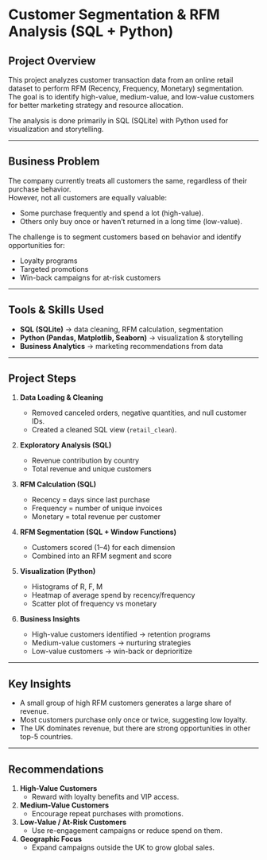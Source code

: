# Customer Segmentation & RFM Analysis (SQL + Python)

## Project Overview
This project analyzes customer transaction data from an online retail dataset to perform RFM (Recency, Frequency, Monetary) segmentation.  
The goal is to identify high-value, medium-value, and low-value customers for better marketing strategy and resource allocation.

The analysis is done primarily in SQL (SQLite) with Python used for visualization and storytelling.

---

## Business Problem
The company currently treats all customers the same, regardless of their purchase behavior.  
However, not all customers are equally valuable:
- Some purchase frequently and spend a lot (high-value).
- Others only buy once or haven’t returned in a long time (low-value).  

The challenge is to segment customers based on behavior and identify opportunities for:
- Loyalty programs
- Targeted promotions
- Win-back campaigns for at-risk customers

---

## Tools & Skills Used
- **SQL (SQLite)** → data cleaning, RFM calculation, segmentation
- **Python (Pandas, Matplotlib, Seaborn)** → visualization & storytelling
- **Business Analytics** → marketing recommendations from data

---

## Project Steps
1. **Data Loading & Cleaning**
   - Removed canceled orders, negative quantities, and null customer IDs.
   - Created a cleaned SQL view (`retail_clean`).

2. **Exploratory Analysis (SQL)**
   - Revenue contribution by country
   - Total revenue and unique customers

3. **RFM Calculation (SQL)**
   - Recency = days since last purchase
   - Frequency = number of unique invoices
   - Monetary = total revenue per customer

4. **RFM Segmentation (SQL + Window Functions)**
   - Customers scored (1–4) for each dimension
   - Combined into an RFM segment and score

5. **Visualization (Python)**
   - Histograms of R, F, M
   - Heatmap of average spend by recency/frequency
   - Scatter plot of frequency vs monetary

6. **Business Insights**
   - High-value customers identified → retention programs
   - Medium-value customers → nurturing strategies
   - Low-value customers → win-back or deprioritize

---

## Key Insights
- A small group of high RFM customers generates a large share of revenue.
- Most customers purchase only once or twice, suggesting low loyalty.
- The UK dominates revenue, but there are strong opportunities in other top-5 countries.

---

## Recommendations
1. **High-Value Customers**
   - Reward with loyalty benefits and VIP access.
2. **Medium-Value Customers**
   - Encourage repeat purchases with promotions.
3. **Low-Value / At-Risk Customers**
   - Use re-engagement campaigns or reduce spend on them.
4. **Geographic Focus**
   - Expand campaigns outside the UK to grow global sales.
